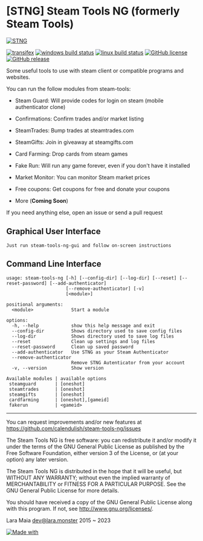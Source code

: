 [STNG] Steam Tools NG (formerly Steam Tools)
========================================
[![STNG](https://lara.monster/archive/stng_last.png)](https://github.com/calendulish/steam-tools-ng)  
  
[![transifex](https://img.shields.io/badge/transifex-contribute%20now-blue.svg?style=flat)](https://www.transifex.com/calendulish/steam-tools-ng)
[![windows build status](https://badges.lara.monster/calendulish/.github/steam-tools-ng-windows-build)](https://github.com/calendulish/steam-tools-ng/actions/workflows/build.yml)
[![linux build status](https://badges.lara.monster/calendulish/.github/steam-tools-ng-linux-build)](https://github.com/calendulish/steam-tools-ng/actions/workflows/build.yml)
[![GitHub license](https://img.shields.io/badge/license-GPLv3-brightgreen.svg?style=flat)](https://www.gnu.org/licenses/gpl-3.0.html)
[![GitHub release](https://img.shields.io/github/release/calendulish/steam-tools-ng.svg?style=flat)](https://github.com/calendulish/steam-tools-ng/releases)

Some useful tools to use with steam client or compatible programs and websites.

You can run the follow modules from steam-tools:

* Steam Guard: Will provide codes for login on steam (mobile authenticator clone)

* Confirmations: Confirm trades and/or market listing

* SteamTrades: Bump trades at steamtrades.com

* SteamGifts: Join in giveaway at steamgifts.com

* Card Farming: Drop cards from steam games

* Fake Run: Will run any game forever, even if you don't have it installed

* Market Monitor: You can monitor Steam market prices

* Free coupons: Get coupons for free and donate your coupons

* More (**Coming Soon**)

If you need anything else, open an issue or send a pull request

Graphical User Interface
-------------

```
Just run steam-tools-ng-gui and follow on-screen instructions
```

Command Line Interface
-----------------
```
usage: steam-tools-ng [-h] [--config-dir] [--log-dir] [--reset] [--reset-password] [--add-authenticator]
                      [--remove-authenticator] [-v]
                      [<module>]

positional arguments:
  <module>              Start a module

options:
  -h, --help            show this help message and exit
  --config-dir          Shows directory used to save config files
  --log-dir             Shows directory used to save log files
  --reset               Clean up settings and log files
  --reset-password      Clean up saved password
  --add-authenticator   Use STNG as your Steam Authenticator
  --remove-authenticator
                        Remove STNG Autenticator from your account
  -v, --version         Show version

Available modules | available options
 steamguard       | [oneshot]
 steamtrades      | [oneshot]
 steamgifts       | [oneshot]
 cardfarming      | [oneshot],[gameid]
 fakerun          | <gameid>
```
___________________________________________________________________________________________

You can request improvements and/or new features at https://github.com/calendulish/steam-tools-ng/issues

The Steam Tools NG is free software: you can redistribute it and/or modify it under the terms of the GNU General Public License as published by the Free Software Foundation, either version 3 of the License, or (at your option) any later version.

The Steam Tools NG is distributed in the hope that it will be useful, but WITHOUT ANY WARRANTY; without even the implied warranty of MERCHANTABILITY or FITNESS FOR A PARTICULAR PURPOSE. See the GNU General Public License for more details.

You should have received a copy of the GNU General Public License along with this program. If not, see http://www.gnu.org/licenses/.

Lara Maia <dev@lara.monster> 2015 ~ 2023

[![Made with](https://img.shields.io/badge/made%20with-girl%20power-f070D0.svg?longCache=true&style=for-the-badge)](https://lara.monster)
